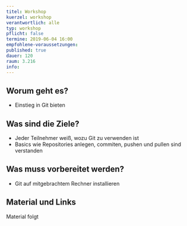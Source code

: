 ```yaml
---
titel: Workshop
kuerzel: workshop
verantwortlich: alle
typ: workshop
pflicht: false
termine: 2019-06-04 16:00
empfohlene-voraussetzungen: 
published: true
dauer: 120
raum: 3.216
info: 
---
```


## Worum geht es?

- Einstieg in Git bieten

## Was sind die Ziele?

- Jeder Teilnehmer weiß, wozu Git zu verwenden ist
- Basics wie Repositories anlegen, commiten, pushen und pullen sind verstanden

## Was muss vorbereitet werden?

- Git auf mitgebrachtem Rechner installieren

## Material und Links

Material folgt
